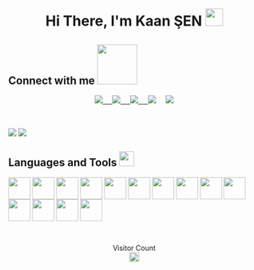 <h1 align='center'>  Hi There, I'm Kaan ŞEN <img src = "https://raw.githubusercontent.com/MartinHeinz/MartinHeinz/master/wave.gif" width = 35px> </h1> 
<h2 align='left'> Connect with me <img src='https://raw.githubusercontent.com/ShahriarShafin/ShahriarShafin/main/Assets/handshake.gif' width="80px"> </h2>
<p align='center'>
  <a href="https://instagram.com/kaansn57"><img src="https://img.shields.io/badge/Instagram-E4405F?style=for-the-badge&logo=instagram&logoColor=white" /</a>&nbsp;&nbsp;&nbsp;&nbsp; 
  <a href="https://twitter.com/kaansjs"><img src="https://img.shields.io/badge/twitter-%231DA1F2.svg?&style=for-the-badge&logo=twitter&logoColor=white" /</a>&nbsp;&nbsp;&nbsp;&nbsp; 
  <a href="https://www.linkedin.com/in/kaansen57/"><img src="https://img.shields.io/badge/linkedin-%230077B5.svg?&style=for-the-badge&logo=linkedin&logoColor=white" /</a>&nbsp;&nbsp;&nbsp;&nbsp; 
 <a href="mailto:kaansen57@outlook.com"><img src="https://img.shields.io/badge/Outlook-0078D4.svg?&style=for-the-badge&logo=microsoft%20outlook&logoColor=white" /></a>&nbsp;&nbsp;&nbsp;&nbsp;
<a href="https://www.hackerrank.com/senox57400"><img src="https://img.shields.io/badge/hackerrank-00CC66.svg?&style=for-the-badge&logo=hackerrank&logoColor=white" />
</p><br>

<a href="https://github.com/kaansen57"><img align="center" src="https://github-readme-stats.vercel.app/api?username=kaansen57&show_icons=true&bg_color=0d1117&text_color=bdc3c7&title_color=f1c40f&icon_color=f1c40f&hide_border=true" /></a>
<a href="https://github.com/kaansen57"><img align="center" src="https://github-readme-stats.vercel.app/api/top-langs/?username=kaansen57&bg_color=0d1117&text_color=bdc3c7&title_color=f1c40f&hide_border=true&layout=compact&langs_count=10&hide=asp.net" /></a><br>
    
<h2 align='left''> Languages and Tools <img src = "https://media2.giphy.com/media/QssGEmpkyEOhBCb7e1/giphy.gif?cid=ecf05e47a0n3gi1bfqntqmob8g9aid1oyj2wr3ds3mg700bl&rid=giphy.gif" width = 30px> </h2>
<p align='left'>
<img width ='44px' align='center' src ='https://raw.githubusercontent.com/rahulbanerjee26/githubAboutMeGenerator/main/icons/javascript.svg'>
<img width ='44px' align='center' src ='https://raw.githubusercontent.com/rahulbanerjee26/githubAboutMeGenerator/main/icons/html.svg'>  
<img width ='44px' align='center' src ='https://raw.githubusercontent.com/rahulbanerjee26/githubAboutMeGenerator/main/icons/css.svg'>                                             <img width ='44px' align='center' src ='https://raw.githubusercontent.com/rahulbanerjee26/githubAboutMeGenerator/main/icons/bootstrap.svg'>              
<img width ='44px' align='center' src ='https://raw.githubusercontent.com/rahulbanerjee26/githubAboutMeGenerator/main/icons/sass.svg'>
<img width ='44px' align='center' src ='https://raw.githubusercontent.com/rahulbanerjee26/githubAboutMeGenerator/main/icons/vuejs.svg'>
<img width ='44px' align='center' src ='https://raw.githubusercontent.com/rahulbanerjee26/githubAboutMeGenerator/main/icons/nuxtjs.svg'>                                                                                        
<img width ='44px' align='center' src ='https://raw.githubusercontent.com/rahulbanerjee26/githubAboutMeGenerator/main/icons/angularjs.svg'>
<img width ='44px' align='center' src ='https://raw.githubusercontent.com/rahulbanerjee26/githubAboutMeGenerator/main/icons/typescript.svg'>
<img width ='44px' align='center' src ='https://raw.githubusercontent.com/rahulbanerjee26/githubAboutMeGenerator/main/icons/csharp.svg'>  
<img width ='44px' align='center' src ='https://raw.githubusercontent.com/rahulbanerjee26/githubAboutMeGenerator/main/icons/dotnet.svg'>                                     
<img width ='44px' align='center' src ='https://raw.githubusercontent.com/rahulbanerjee26/githubAboutMeGenerator/main/icons/nodejs.svg'>
<img width ='44px' align='center' src ='https://raw.githubusercontent.com/rahulbanerjee26/githubAboutMeGenerator/main/icons/git.svg'>
<img width ='44px' align='center' src ='https://raw.githubusercontent.com/rahulbanerjee26/githubAboutMeGenerator/main/icons/github.svg'>

<br>
</p><br>
<p align="center"> 
  Visitor Count<br>
  <img src="https://profile-counter.glitch.me/kaansen57/count.svg" height = 20px />
</p>
